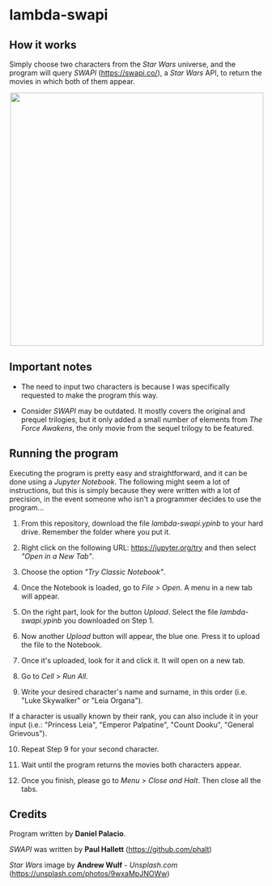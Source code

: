 # lambda-swapi

How it works
------------
Simply choose two characters from the *Star Wars* universe, and the program will query *SWAPI* (https://swapi.co/), a *Star Wars* API, to return the movies in which both of them appear.

<p align="center"> 
<img src="https://images.unsplash.com/photo-1499334650700-42e4f7ffc63d?ixlib=rb-1.2.1&ixid=eyJhcHBfaWQiOjEyMDd9&auto=format&fit=crop&w=500&q=60" width="500">
</p>

Important notes
---------------
- The need to input two characters is because I was specifically requested to make the program this way.

- Consider *SWAPI* may be outdated. It mostly covers the original and prequel trilogies, but it only added a small number of elements from *The Force Awakens*, the only movie from the sequel trilogy to be featured.

Running the program
-------------------
Executing the program is pretty easy and straightforward, and it can be done using a *Jupyter Notebook*. The following might seem a lot of instructions, but this is simply because they were written with a lot of precision, in the event someone who isn't a programmer decides to use the program...

01) From this repository, download the file *lambda-swapi.ypinb* to your hard drive. Remember the folder where you put it.

02) Right click on the following URL: https://jupyter.org/try and then select *"Open in a New Tab"*. 

03) Choose the option *"Try Classic Notebook"*.

04) Once the Notebook is loaded, go to *File* > *Open*. A menu in a new tab will appear.

05) On the right part, look for the button *Upload*. Select the file *lambda-swapi.ypinb* you downloaded on Step 1.

06) Now another *Upload* button will appear, the blue one. Press it to upload the file to the Notebook.

07) Once it's uploaded, look for it and click it. It will open on a new tab.

08) Go to *Cell* > *Run All*. 

09) Write your desired character's name and surname, in this order (i.e. "Luke Skywalker" or "Leia Organa"). 

If a character is usually known by their rank, you can also include it in your input (i.e.: "Princess Leia", "Emperor Palpatine", "Count Dooku", "General Grievous").

10) Repeat Step 9 for your second character.

11) Wait until the program returns the movies both characters appear.

12) Once you finish, please go to *Menu* > *Close and Halt*. Then close all the tabs.

Credits
-------
Program written by **Daniel Palacio**.

*SWAPI* was written by **Paul Hallett** (https://github.com/phalt)

*Star Wars* image by **Andrew Wulf** - *Unsplash.com* (https://unsplash.com/photos/9wxaMpJNOWw)
